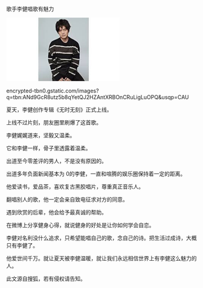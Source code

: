 歌手李健唱歌有魅力


![歌手李健唱歌有魅力](https://github.com/ywangnccu/ywang/blob/main/images/JIAN.jpg)

encrypted-tbn0.gstatic.com/images?q=tbn:ANd9GcR8utz5b8qYetQJ2HZAntXRBOnCRuLigLuOPQ&usqp=CAU

夏天，李健创作专辑《无时无刻》正式上线。

上线不过片刻，朋友圈里刷爆了这首歌。

李健娓娓道来，坚毅又温柔。

它和李健一样，骨子里透露着温柔。

出道至今零差评的男人，不是没有原因的。

出道多年负面新闻基本为 0的李健，一直和喧腾的娱乐圈保持着一定的距离。

他爱读书，爱品茶，喜欢复古黑胶唱片，尊重真正音乐人。

翻唱别人的歌，他一定会亲自致电征求对方的同意。

遇到欣赏的后辈，他会给予最真诚的帮助。

在微博上分享健身心得，就说健身的好处是让你如何学会自恋。

李健对名利没什么追求，只希望能唱自己的歌，念自己的诗。把生活过成诗，大概只有李健了。

他爱世间千万。就让夏天被李健温暖，就让我们永远相信世界上有李健这么魅力的人。


此文源自搜狐，若有侵权请告知。
